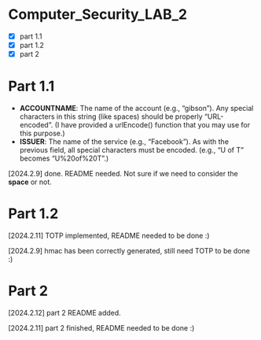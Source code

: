 # Computer_Security_LAB_2

- [x] part 1.1
- [x] part 1.2
- [x] part 2

# Part 1.1
* **ACCOUNTNAME**: The name of the account (e.g., “gibson”). Any special characters in this string (like spaces) should be properly “URL-encoded”. (I have provided a urlEncode() function that you may use for this purpose.)
* **ISSUER**: The name of the service (e.g., “Facebook”). As with the previous field, all special characters must be encoded. (e.g., “U of T” becomes “U%20of%20T”.)

[2024.2.9] done. README needed. Not sure if we need to consider the **space** or not.

# Part 1.2

[2024.2.11] TOTP implemented, README needed to be done :)

[2024.2.9] hmac has been correctly generated, still need TOTP to be done :)

# Part 2

[2024.2.12] part 2 README added.

[2024.2.11] part 2 finished, README needed to be done :)